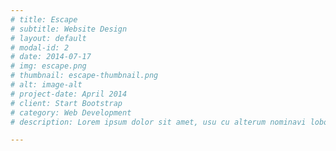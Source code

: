 ```yaml
---
# title: Escape
# subtitle: Website Design
# layout: default
# modal-id: 2
# date: 2014-07-17
# img: escape.png
# thumbnail: escape-thumbnail.png
# alt: image-alt
# project-date: April 2014
# client: Start Bootstrap
# category: Web Development
# description: Lorem ipsum dolor sit amet, usu cu alterum nominavi lobortis. At duo novum diceret. Tantas apeirian vix et, usu sanctus postulant inciderint ut, populo diceret necessitatibus in vim. Cu eum dicam feugiat noluisse.

---
```

